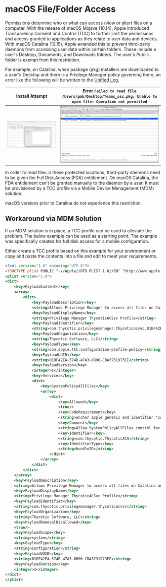 [title]: # (File/Folder Access)
[tags]: # (macOS)
[priority]: # (13)
# macOS File/Folder Access

Permissions determine who or what can access (view or alter) files on a computer. With the release of macOS Mojave (10.14), Apple introduced Transparency Consent and Control (TCC) to further limit the permissions and access granted to applications as they relate to user data and devices. With macOS Catalina (10.15), Apple extended this to prevent third-party daemons from accessing user data within certain folders. These include a user's Desktop, Documents, and Downloads folders. The user's Public folder is exempt from this restriction.

For example, on Catalina, when package (pkg) installers are downloaded to a user's Desktop and there is a Privilege Manager policy governing them, an error like the following will be written to the [Unified Log](https://developer.apple.com/documentation/os/logging/viewing_log_messages).

| Install Attempt | Error `Failed to read file /Users/pmb/Desktop/Teams_osx.pkg: Unable to open file: Operation not permitted` |
| ----- | ----- |
| ![access-1](images/access/access-1.png "Attempt to install the Teams app from a TCC protected folder") | ![access-2](images/access/access-2.png "Error message in Console log") |

In order to read files in these protected locations, third-party daemons need to be given the Full Disk Access (FDA) entitlement. On macOS Catalina, the FDA entitlement can't be granted manually to the daemon by a user. It must be provisioned by a TCC profile via a Mobile Device Management (MDM) solution.

macOS versions prior to Catalina do not experience this restriction.

## Workaround via MDM Solution

If an MDM solution is in place, a TCC profile can be used to alleviate the problem. The below example can be used as a starting point. The example was specifically created for full disk access for a mobile configuration.

Either create a TCC profile based on this example for your environment or copy and paste the contents into a file and edit to meet your requirements.

```xml
<?xml version="1.0" encoding="UTF-8"?>
<!DOCTYPE plist PUBLIC "-//Apple//DTD PLIST 1.0//EN" "http://www.apple.com/DTDs/PropertyList-1.0.dtd">
<plist version="1.0">
<dict>
    <key>PayloadContent</key>
    <array>
        <dict>
            <key>PayloadDescription</key>
            <string>Allows Privilege Manager to access all files on Catalina and higher</string>
            <key>PayloadDisplayName</key>
            <string>Privilege Manager ThycoticACSvc Profile</string>
            <key>PayloadIdentifier</key>
            <string>com.thycotic.privilegemanager.thycoticacsvc.01BF42EA-574B-47A3-8B06-CBA3731973EE</string>
            <key>PayloadOrganization</key>
            <string>Thycotic Software, LLC</string>
            <key>PayloadType</key>
            <string>com.apple.TCC.configuration-profile-policy</string>
            <key>PayloadUUID</key>
            <string>01BF42EA-574B-47A3-8B06-CBA3731973EE</string>
            <key>PayloadVersion</key>
            <integer>1</integer>
            <key>Services</key>
            <dict>
                <key>SystemPolicyAllFiles</key>
                <array>
                    <dict>
                        <key>Allowed</key>
                        <true/>
                        <key>CodeRequirement</key>
                        <string>anchor apple generic and identifier "com.thycotic.ThycoticACS" and (certificate leaf[field.1.2.840.113635.100.6.1.9] /* exists */ or certificate 1[field.1.2.840.113635.100.6.2.6] /* exists */ and certificate leaf[field.1.2.840.113635.100.6.1.13] /* exists */ and certificate leaf[subject.OU] = UJDHBB2D6Q)</string>
                        <key>Comment</key>
                        <string>Allow SystemPolicyAllFiles control for Privilege Manager ThycoticACSvc</string>
                        <key>Identifier</key>
                        <string>com.thycotic.ThycoticACS</string>
                        <key>IdentifierType</key>
                        <string>bundleID</string>
                    </dict>
                </array>
            </dict>
        </dict>
    </array>
    <key>PayloadDescription</key>
    <string>Allows Privilege Manager to access all files on Catalina and higher</string>
    <key>PayloadDisplayName</key>
    <string>Privilege Manager ThycoticACSvc Profile</string>
    <key>PayloadIdentifier</key>
    <string>com.thycotic.privilegemanager.thycoticacsvc</string>
    <key>PayloadOrganization</key>
    <string>Thycotic Software, LLC</string>
    <key>PayloadRemovalDisallowed</key>
    <true/>
    <key>PayloadScope</key>
    <string>system</string>
    <key>PayloadType</key>
    <string>Configuration</string>
    <key>PayloadUUID</key>
    <string>01BF42EA-574B-47A3-8B06-CBA3731973EE</string>
    <key>PayloadVersion</key>
    <integer>1</integer>
</dict>
</plist>

```